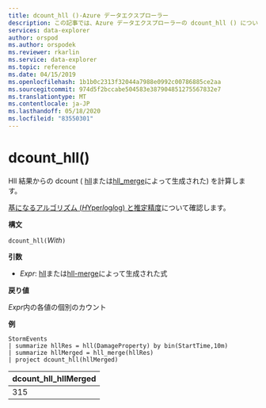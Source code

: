 ```yaml
---
title: dcount_hll ()-Azure データエクスプローラー
description: この記事では、Azure データエクスプローラーの dcount_hll () について説明します。
services: data-explorer
author: orspod
ms.author: orspodek
ms.reviewer: rkarlin
ms.service: data-explorer
ms.topic: reference
ms.date: 04/15/2019
ms.openlocfilehash: 1b1b0c2313f32044a7988e0992c00786885ce2aa
ms.sourcegitcommit: 974d5f2bccabe504583e387904851275567832e7
ms.translationtype: MT
ms.contentlocale: ja-JP
ms.lasthandoff: 05/18/2020
ms.locfileid: "83550301"
---
```

# <a name="dcount_hll"></a>dcount_hll()

Hll 結果からの dcount ( [hll](hll-aggfunction.md)または[hll_merge](hll-merge-aggfunction.md)によって生成された) を計算します。

[基になるアルゴリズム (*H*Yper*l*og*l*og) と推定精度](dcount-aggfunction.md#estimation-accuracy)について確認します。

**構文**

`dcount_hll(`*With*`)`

**引数**

* *Expr*: [hll](hll-aggfunction.md)または[hll-merge](hll-merge-aggfunction.md)によって生成された式

**戻り値**

*Expr*内の各値の個別のカウント

**例**

<!-- csl: https://help.kusto.windows.net:443/Samples -->
```kusto
StormEvents
| summarize hllRes = hll(DamageProperty) by bin(StartTime,10m)
| summarize hllMerged = hll_merge(hllRes)
| project dcount_hll(hllMerged)
```

|dcount_hll_hllMerged|
|---|
|315|
